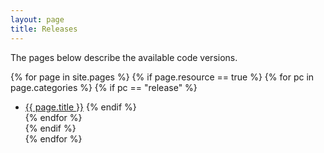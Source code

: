 ```yaml
---
layout: page
title: Releases
---
```


The pages below describe the available code versions.

  {% for page in site.pages %}
  {% if page.resource == true %}
  {% for pc in page.categories %}
  {% if pc == "release" %}
  * <a href="{{site.siteroot}}/{{ page.url }}">{{ page.title }}</a>
  {% endif %}   
  {% endfor %}  
  {% endif %}  
  {% endfor %} 
